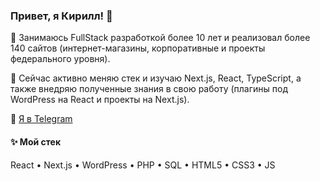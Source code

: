 ### Привет, я Кирилл! 👋

🔭 Занимаюсь FullStack разработкой более 10 лет и реализовал более 140 сайтов (интернет-магазины, корпоративные и проекты федерального уровня).

🌱 Сейчас активно меняю стек и изучаю Next.js, React, TypeScript, а также внедряю полученные знания в свою работу (плагины под WordPress на React и проекты на Next.js).

💬 [Я в Telegram](https://t.me/kirillkst)

#### ✨ Мой стек
React • Next.js • WordPress • PHP • SQL • HTML5 • CSS3 • JS
